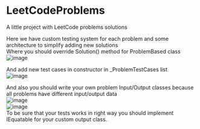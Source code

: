 # LeetCodeProblems  
A little project with LeetCode problems solutions  
  
Here we have custom testing system for each problem and some architecture to simplify adding new solutions  
Where you should override Solution() method for ProblemBased class  
![image](https://user-images.githubusercontent.com/65999338/220156955-f82065cb-8c5b-44b2-b9eb-4eb565d96965.png)  
  
And add new test cases in constructor in _ProblemTestCases list  
![image](https://user-images.githubusercontent.com/65999338/220157119-fae34f85-9d4b-4c7b-8171-25c7272f737e.png)  
  
And also you should write your own problem Input/Output classes because all problems have different input/output data  
![image](https://user-images.githubusercontent.com/65999338/220157796-f99adc1a-35ca-4877-bbe4-2ffde2a16832.png)  
![image](https://user-images.githubusercontent.com/65999338/220157914-63628948-5396-4ddc-b601-a3b89112ac46.png)  
To be sure that your tests works in right way you should implement IEquatable<Output> for your custom output class.  
